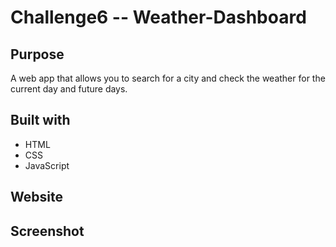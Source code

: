 # Challenge6 -- Weather-Dashboard

## Purpose
A web app that allows you to search for a city and check the weather for the current day and future days.

## Built with
* HTML
* CSS
* JavaScript

## Website


## Screenshot
